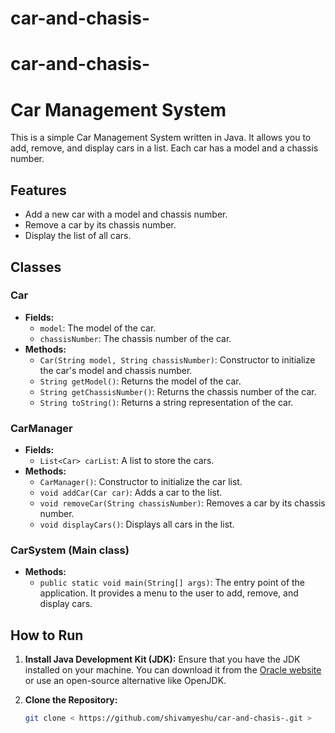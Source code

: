 # car-and-chasis-
# car-and-chasis-
# Car Management System

This is a simple Car Management System written in Java. It allows you to add, remove, and display cars in a list. Each car has a model and a chassis number.

## Features

- Add a new car with a model and chassis number.
- Remove a car by its chassis number.
- Display the list of all cars.

## Classes

### Car

- **Fields:**
  - `model`: The model of the car.
  - `chassisNumber`: The chassis number of the car.
- **Methods:**
  - `Car(String model, String chassisNumber)`: Constructor to initialize the car's model and chassis number.
  - `String getModel()`: Returns the model of the car.
  - `String getChassisNumber()`: Returns the chassis number of the car.
  - `String toString()`: Returns a string representation of the car.

### CarManager

- **Fields:**
  - `List<Car> carList`: A list to store the cars.
- **Methods:**
  - `CarManager()`: Constructor to initialize the car list.
  - `void addCar(Car car)`: Adds a car to the list.
  - `void removeCar(String chassisNumber)`: Removes a car by its chassis number.
  - `void displayCars()`: Displays all cars in the list.

### CarSystem (Main class)

- **Methods:**
  - `public static void main(String[] args)`: The entry point of the application. It provides a menu to the user to add, remove, and display cars.

## How to Run

1. **Install Java Development Kit (JDK):**
   Ensure that you have the JDK installed on your machine. You can download it from the [Oracle website](https://www.oracle.com/java/technologies/javase-jdk11-downloads.html) or use an open-source alternative like OpenJDK.

2. **Clone the Repository:**
   ```sh
   git clone < https://github.com/shivamyeshu/car-and-chasis-.git >
  
